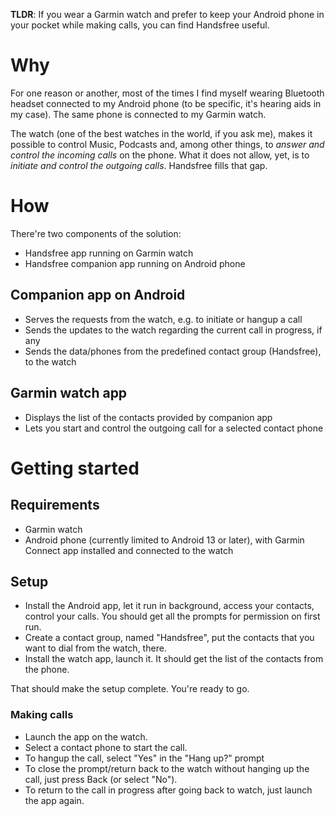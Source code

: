 **TLDR**: If you wear a Garmin watch and prefer to keep your Android phone in your pocket while making calls, you can find Handsfree useful.

# Why

For one reason or another, most of the times I find myself wearing Bluetooth headset connected to my Android phone (to be specific, it's hearing aids in my case). The same phone is connected to my Garmin watch.

The watch (one of the best watches in the world, if you ask me), makes it possible to control Music, Podcasts and, among other things, to *answer and control the incoming calls* on the phone. What it does not allow, yet, is to *initiate and control the outgoing calls*. Handsfree fills that gap.

# How

There're two components of the solution:

-   Handsfree app running on Garmin watch
-   Handsfree companion app running on Android phone

## Companion app on Android

-   Serves the requests from the watch, e.g. to initiate or hangup a call
-   Sends the updates to the watch regarding the current call in progress, if any
-   Sends the data/phones from the predefined contact group (Handsfree), to the watch

## Garmin watch app

-   Displays the list of the contacts provided by companion app
-   Lets you start and control the outgoing call for a selected contact phone

# Getting started

## Requirements

-   Garmin watch
-   Android phone (currently limited to Android 13 or later), with Garmin Connect app installed and connected to the watch

## Setup

-   Install the Android app, let it run in background, access your contacts, control your calls. You should get all the prompts for permission on first run.
-   Create a contact group, named "Handsfree", put the contacts that you want to dial from the watch, there.
-   Install the watch app, launch it. It should get the list of the contacts from the phone.

That should make the setup complete. You're ready to go.

### Making calls

-   Launch the app on the watch.
-   Select a contact phone to start the call.
-   To hangup the call, select "Yes" in the "Hang up?" prompt
-   To close the prompt/return back to the watch without hanging up the call, just press Back (or select "No").
-   To return to the call in progress after going back to watch, just launch the app again.

